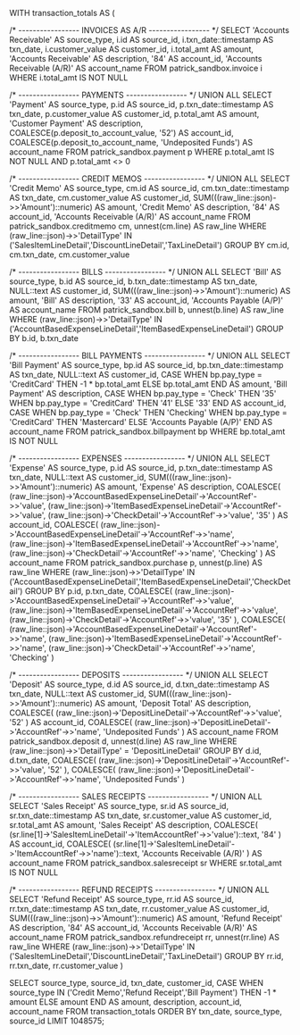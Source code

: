 WITH transaction_totals AS (

/* ----------------- INVOICES AS A/R ----------------- */
SELECT
    'Accounts Receivable' AS source_type,
    i.id AS source_id,
    i.txn_date::timestamp AS txn_date,
    i.customer_value AS customer_id,
    i.total_amt AS amount,
    'Accounts Receivable' AS description,
    '84' AS account_id,
    'Accounts Receivable (A/R)' AS account_name
FROM patrick_sandbox.invoice i
WHERE i.total_amt IS NOT NULL

/* ----------------- PAYMENTS ----------------- */
UNION ALL
SELECT
    'Payment' AS source_type,
    p.id AS source_id,
    p.txn_date::timestamp AS txn_date,
    p.customer_value AS customer_id,
    p.total_amt AS amount,
    'Customer Payment' AS description,
    COALESCE(p.deposit_to_account_value, '52') AS account_id,
    COALESCE(p.deposit_to_account_name, 'Undeposited Funds') AS account_name
FROM patrick_sandbox.payment p
WHERE p.total_amt IS NOT NULL
  AND p.total_amt <> 0

/* ----------------- CREDIT MEMOS ----------------- */
UNION ALL
SELECT
    'Credit Memo' AS source_type,
    cm.id AS source_id,
    cm.txn_date::timestamp AS txn_date,
    cm.customer_value AS customer_id,
    SUM(((raw_line::json)->>'Amount')::numeric) AS amount,
    'Credit Memo' AS description,
    '84' AS account_id,
    'Accounts Receivable (A/R)' AS account_name
FROM patrick_sandbox.creditmemo cm,
     unnest(cm.line) AS raw_line
WHERE (raw_line::json)->>'DetailType' IN ('SalesItemLineDetail','DiscountLineDetail','TaxLineDetail')
GROUP BY cm.id, cm.txn_date, cm.customer_value

/* ----------------- BILLS ----------------- */
UNION ALL
SELECT
    'Bill' AS source_type,
    b.id AS source_id,
    b.txn_date::timestamp AS txn_date,
    NULL::text AS customer_id,
    SUM(((raw_line::json)->>'Amount')::numeric) AS amount,
    'Bill' AS description,
    '33' AS account_id,
    'Accounts Payable (A/P)' AS account_name
FROM patrick_sandbox.bill b,
     unnest(b.line) AS raw_line
WHERE (raw_line::json)->>'DetailType' IN ('AccountBasedExpenseLineDetail','ItemBasedExpenseLineDetail')
GROUP BY b.id, b.txn_date

/* ----------------- BILL PAYMENTS ----------------- */
UNION ALL
SELECT
    'Bill Payment' AS source_type,
    bp.id AS source_id,
    bp.txn_date::timestamp AS txn_date,
    NULL::text AS customer_id,
    CASE
        WHEN bp.pay_type = 'CreditCard' THEN -1 * bp.total_amt
        ELSE bp.total_amt
    END AS amount,
    'Bill Payment' AS description,
    CASE
        WHEN bp.pay_type = 'Check' THEN '35'
        WHEN bp.pay_type = 'CreditCard' THEN '41'
        ELSE '33'
    END AS account_id,
    CASE
        WHEN bp.pay_type = 'Check' THEN 'Checking'
        WHEN bp.pay_type = 'CreditCard' THEN 'Mastercard'
        ELSE 'Accounts Payable (A/P)'
    END AS account_name
FROM patrick_sandbox.billpayment bp
WHERE bp.total_amt IS NOT NULL

/* ----------------- EXPENSES ----------------- */
UNION ALL
SELECT
    'Expense' AS source_type,
    p.id AS source_id,
    p.txn_date::timestamp AS txn_date,
    NULL::text AS customer_id,
    SUM(((raw_line::json)->>'Amount')::numeric) AS amount,
    'Expense' AS description,
    COALESCE(
        (raw_line::json)->'AccountBasedExpenseLineDetail'->'AccountRef'->>'value',
        (raw_line::json)->'ItemBasedExpenseLineDetail'->'AccountRef'->>'value',
        (raw_line::json)->'CheckDetail'->'AccountRef'->>'value',
        '35'
    ) AS account_id,
    COALESCE(
        (raw_line::json)->'AccountBasedExpenseLineDetail'->'AccountRef'->>'name',
        (raw_line::json)->'ItemBasedExpenseLineDetail'->'AccountRef'->>'name',
        (raw_line::json)->'CheckDetail'->'AccountRef'->>'name',
        'Checking'
    ) AS account_name
FROM patrick_sandbox.purchase p,
     unnest(p.line) AS raw_line
WHERE (raw_line::json)->>'DetailType' IN
      ('AccountBasedExpenseLineDetail','ItemBasedExpenseLineDetail','CheckDetail')
GROUP BY
    p.id,
    p.txn_date,
    COALESCE(
        (raw_line::json)->'AccountBasedExpenseLineDetail'->'AccountRef'->>'value',
        (raw_line::json)->'ItemBasedExpenseLineDetail'->'AccountRef'->>'value',
        (raw_line::json)->'CheckDetail'->'AccountRef'->>'value',
        '35'
    ),
    COALESCE(
        (raw_line::json)->'AccountBasedExpenseLineDetail'->'AccountRef'->>'name',
        (raw_line::json)->'ItemBasedExpenseLineDetail'->'AccountRef'->>'name',
        (raw_line::json)->'CheckDetail'->'AccountRef'->>'name',
        'Checking'
    )

/* ----------------- DEPOSITS ----------------- */
UNION ALL
SELECT
    'Deposit' AS source_type,
    d.id AS source_id,
    d.txn_date::timestamp AS txn_date,
    NULL::text AS customer_id,
    SUM(((raw_line::json)->>'Amount')::numeric) AS amount,
    'Deposit Total' AS description,
    COALESCE(
        (raw_line::json)->'DepositLineDetail'->'AccountRef'->>'value',
        '52'
    ) AS account_id,
    COALESCE(
        (raw_line::json)->'DepositLineDetail'->'AccountRef'->>'name',
        'Undeposited Funds'
    ) AS account_name
FROM patrick_sandbox.deposit d,
     unnest(d.line) AS raw_line
WHERE (raw_line::json)->>'DetailType' = 'DepositLineDetail'
GROUP BY
    d.id,
    d.txn_date,
    COALESCE(
        (raw_line::json)->'DepositLineDetail'->'AccountRef'->>'value',
        '52'
    ),
    COALESCE(
        (raw_line::json)->'DepositLineDetail'->'AccountRef'->>'name',
        'Undeposited Funds'
    )

/* ----------------- SALES RECEIPTS ----------------- */
UNION ALL
SELECT
    'Sales Receipt' AS source_type,
    sr.id AS source_id,
    sr.txn_date::timestamp AS txn_date,
    sr.customer_value AS customer_id,
    sr.total_amt AS amount,
    'Sales Receipt' AS description,
    COALESCE(
        (sr.line[1]->'SalesItemLineDetail'->'ItemAccountRef'->>'value')::text,
        '84'
    ) AS account_id,
    COALESCE(
        (sr.line[1]->'SalesItemLineDetail'->'ItemAccountRef'->>'name')::text,
        'Accounts Receivable (A/R)'
    ) AS account_name
FROM patrick_sandbox.salesreceipt sr
WHERE sr.total_amt IS NOT NULL

/* ----------------- REFUND RECEIPTS ----------------- */
UNION ALL
SELECT
    'Refund Receipt' AS source_type,
    rr.id AS source_id,
    rr.txn_date::timestamp AS txn_date,
    rr.customer_value AS customer_id,
    SUM(((raw_line::json)->>'Amount')::numeric) AS amount,
    'Refund Receipt' AS description,
    '84' AS account_id,
    'Accounts Receivable (A/R)' AS account_name
FROM patrick_sandbox.refundreceipt rr,
     unnest(rr.line) AS raw_line
WHERE (raw_line::json)->>'DetailType' IN ('SalesItemLineDetail','DiscountLineDetail','TaxLineDetail')
GROUP BY
    rr.id,
    rr.txn_date,
    rr.customer_value
)

SELECT
    source_type,
    source_id,
    txn_date,
    customer_id,
    CASE
        WHEN source_type IN ('Credit Memo','Refund Receipt','Bill Payment') THEN -1 * amount
        ELSE amount
    END AS amount,
    description,
    account_id,
    account_name
FROM transaction_totals
ORDER BY txn_date, source_type, source_id
LIMIT 1048575;
